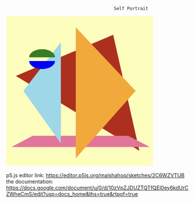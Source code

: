                                              Self Portrait


<img style="float:middle;"  src="https://github.com/maishahoq/Intro-to-Interactive-Media-Class/blob/main/Assignment/Assignment1/Screen%20Shot%202022-09-05%20at%2010.09.01%20AM.png" width="400"  />


p5.js editor link: https://editor.p5js.org/maishahoq/sketches/2C6WZVTUB
the documentation: https://docs.google.com/document/u/0/d/10zVpZJDUZTQTfQEl0ey6kdUrCZWheCmS/edit?usp=docs_home&ths=true&rtpof=true
